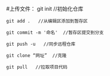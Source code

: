 
#上传文件：
    git init  //初始化仓库

    git add .   //从编辑区添加到暂存区

    git commit -m '命名'  //暂存区提交到分支

    git push -u   //同步远程仓库

    git clone “网址”  //克隆

    git pull   //拉取项目代码
